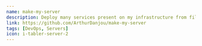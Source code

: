 ```yaml
---
name: make-my-server
description: Deploy many services present on my infrastructure from files for Kubernetes
link: https://github.com/ArthurDanjou/make-my-server
tags: [DevOps, Servers]
icon: i-tabler-server-2
---
```

